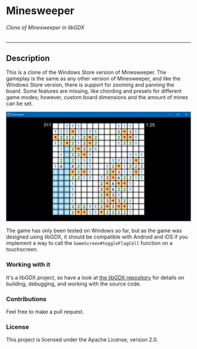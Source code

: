 # Minesweeper

###### Clone of Minesweeper in libGDX

---

## Description
This is a clone of the Windows Store version of Minesweeper. The gameplay is the same as any other version of Minesweeper, and like the Windows Store version, there is support for zooming and panning the board. Some features are missing, like chording and presets for different game modes; however, custom board dimensions and the amount of mines can be set.

![Screenshot of the game](screenshot.PNG)

The game has only been tested on Windows so far, but as the game was designed using libGDX, it should be compatible with Android and iOS if you implement a way to call the `GameScreen#toggleFlagCell` function on a touchscreen.

### Working with it

It's a libGDX project, so have a look at [the libGDX repository](https://github.com/libgdx/libgdx/) for details on building, debugging, and working with the source code.

### Contributions

Feel free to make a pull request.

### License

This project is licensed under the Apache License, version 2.0.